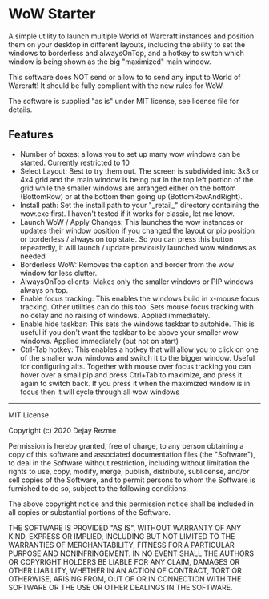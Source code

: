 # WoW Starter

A simple utility to launch multiple World of Warcraft instances and position them on your desktop in different layouts, including the ability to set the windows to borderless and alwaysOnTop, and a hotkey to switch which window is being shown as the big "maximized" main window.

This software does NOT send or allow to to send any input to World of Warcraft! It should be fully compliant with the new rules for WoW.

The software is supplied "as is" under MIT license, see license file for details.

## Features

* Number of boxes: allows you to set up many wow windows can be started. Currently restricted to 10
* Select Layout: Best to try them out. The screen is subdivided into 3x3 or 4x4 grid and the main window is being put in the top left portion of the grid while the smaller windows are arranged either on the bottom (BottomRow) or at the bottom then going up (BottomRowAndRight).
* Install path: Set the install path to your "\_retail\_" directory containing the wow.exe first. I haven't tested if it works for classic, let me know.
* Launch WoW / Apply Changes: This launches the wow instances or updates their window position if you changed the layout or pip position or borderless / always on top state. So you can press this button repeatedly, it will launch / update previously launched wow windows as needed
* Borderless WoW: Removes the caption and border from the wow window for less clutter. 
* AlwaysOnTop clients: Makes only the smaller windows or PIP windows always on top.
* Enable focus tracking: This enables the windows build in x-mouse focus tracking. Other utilities can do this too. Sets mouse focus tracking with no delay and no raising of windows. Applied immediately.
* Enable hide taskbar: This sets the windows taskbar to autohide. This is useful if you don't want the taskbar to be above your smaller wow windows. Applied immediately (but not on start)
* Ctrl-Tab hotkey: This enables a hotkey that will allow you to click on one of the smaller wow windows and switch it to the bigger window. Useful for configuring alts. Together with mouse over focus tracking you can hover over a small pip and press Ctrl+Tab to maximize, and press it again to switch back. If you press it when the maximized window is in focus then it will cycle through all wow windows

---

MIT License

Copyright (c) 2020 Dejay Rezme

Permission is hereby granted, free of charge, to any person obtaining a copy
of this software and associated documentation files (the "Software"), to deal
in the Software without restriction, including without limitation the rights
to use, copy, modify, merge, publish, distribute, sublicense, and/or sell
copies of the Software, and to permit persons to whom the Software is
furnished to do so, subject to the following conditions:

The above copyright notice and this permission notice shall be included in all
copies or substantial portions of the Software.

THE SOFTWARE IS PROVIDED "AS IS", WITHOUT WARRANTY OF ANY KIND, EXPRESS OR
IMPLIED, INCLUDING BUT NOT LIMITED TO THE WARRANTIES OF MERCHANTABILITY,
FITNESS FOR A PARTICULAR PURPOSE AND NONINFRINGEMENT. IN NO EVENT SHALL THE
AUTHORS OR COPYRIGHT HOLDERS BE LIABLE FOR ANY CLAIM, DAMAGES OR OTHER
LIABILITY, WHETHER IN AN ACTION OF CONTRACT, TORT OR OTHERWISE, ARISING FROM,
OUT OF OR IN CONNECTION WITH THE SOFTWARE OR THE USE OR OTHER DEALINGS IN THE
SOFTWARE.